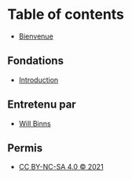 # Table of contents

* [Bienvenue](README.md)

## Fondations

* [Introduction](fondations/untitled.md)

## Entretenu par

* [Will Binns](https://willbinns.org/)

## Permis

* [CC BY-NC-SA 4.0 © 2021](https://creativecommons.org/licenses/by-nc-sa/4.0/legalcode)

